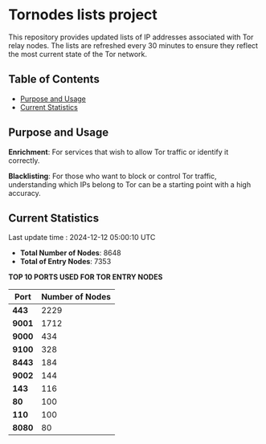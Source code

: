 # Tornodes lists project

This repository provides updated lists of IP addresses associated with Tor relay nodes. The lists are refreshed every 30 minutes to ensure they reflect the most current state of the Tor network.

## Table of Contents

- [Purpose and Usage](#purpose-and-usage)
- [Current Statistics](#current-statistics)


## Purpose and Usage

**Enrichment**: For services that wish to allow Tor traffic or identify it correctly.

**Blacklisting**: For those who want to block or control Tor traffic, understanding which IPs belong to Tor can be a starting point with a high accuracy.

## Current Statistics

Last update time : 2024-12-12 05:00:10 UTC

- **Total Number of Nodes**: 8648
- **Total of Entry Nodes**: 7353

**TOP 10 PORTS USED FOR TOR ENTRY NODES**

| **Port** | **Number of Nodes** |
|------|-----------------|
| **443**   | 2229  |
| **9001**   | 1712  |
| **9000**   | 434  |
| **9100**   | 328  |
| **8443**   | 184  |
| **9002**   | 144  |
| **143**   | 116  |
| **80**   | 100  |
| **110**   | 100  |
| **8080**   | 80  |

